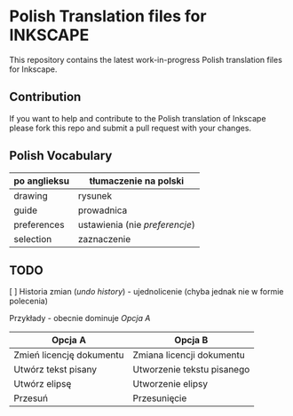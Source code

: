 Polish Translation files for INKSCAPE
=====================================

This repository contains the latest work-in-progress Polish translation files for Inkscape.

Contribution
------------
If you want to help and contribute to the Polish translation of Inkscape please fork this repo and submit a pull request with your changes.

Polish Vocabulary
-----------------

| po anglieksu | tłumaczenie na polski          |
| ------------ | ---------------------          |
| drawing      | rysunek                        |
| guide        | prowadnica                     |
| preferences  | ustawienia (nie _preferencje_) |
| selection    | zaznaczenie                    |


TODO
----

[ ] Historia zmian (_undo history_) - ujednolicenie (chyba jednak nie w formie polecenia)

Przykłady - obecnie dominuje _Opcja A_

| Opcja A                  | Opcja B                    |
| ---------                | ---------                  |
| Zmień licencję dokumentu | Zmiana licencji dokumentu  |
| Utwórz tekst pisany      | Utworzenie tekstu pisanego |
| Utwórz elipsę            | Utworzenie elipsy          |
| Przesuń                  | Przesunięcie               |
